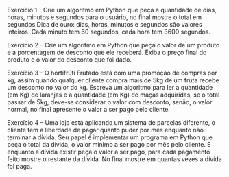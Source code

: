 Exercício 1 - Crie um algoritmo em Python que peça a quantidade de dias, horas, minutos e segundos para o usuário, no final mostre o total em segundos.Dica de ouro: dias, horas, minutos e segundos são valores inteiros. Cada minuto tem 60 segundos, cada hora tem 3600 segundos.

Exercício 2 – Crie um algoritmo em Python que peça o valor de um produto e a porcentagem de desconto que ele receberá. Exiba o preço final do produto e o valor do desconto que foi dado.

Exercício 3 - O hortifrúti Frutado está com uma promoção de compras por kg, assim quando qualquer cliente compra mais de 5kg de um fruta recebe um desconto no valor do kg. Escreva um algoritmo para ler a quantidade (em Kg) de laranjas e a quantidade (em Kg) de maças adquiridas, se o total passar de 5kg, deve-se considerar o valor com desconto, senão, o valor normal, no final apresente o valor a ser pago pelo cliente.

Exercício 4 – Uma loja está aplicando um sistema de parcelas diferente, o cliente tem a liberdade de pagar quanto puder por mês enquanto não terminar a dívida. Seu papel é implementar um programa em Python que peça o total da dívida, o valor mínimo a ser pago por mês pelo cliente. E enquanto a dívida existir peça o valor a ser pago, para cada pagamento feito mostre o restante da dívida. No final mostre em quantas vezes a dívida foi paga.
